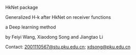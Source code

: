 HkNet package

Generalized H-k after HkNet on receiver functions

a Deep learning method 

by Feiyi Wang, Xiaodong Song and Jiangtao Li


Contact: 2001110567@stu.pku.edu.cn; xdsong@pku.edu.cn
